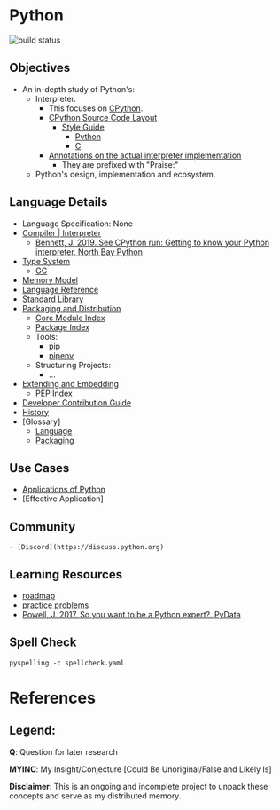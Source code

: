 # Python
![build status](https://github.com/praisetompane/python/actions/workflows/python.yaml/badge.svg) <br>

## Objectives
- An in-depth study of Python's:
    - Interpreter.
        - This focuses on [CPython](https://github.com/python/cpython).
        - [CPython Source Code Layout](https://devguide.python.org/internals/exploring/)
            - [Style Guide](https://peps.python.org/pep-0008/)
                - [Python](https://peps.python.org/pep-0007/)
                - [C](https://peps.python.org/pep-0007/)
        - [Annotations on the actual interpreter implementation](https://github.com/praisetompane/python_implementation_study_cpython)
            - They are prefixed with "Praise:" 
    - Python's design, implementation and ecosystem.

## Language Details
- Language Specification: None
- [Compiler | Interpreter](https://github.com/python/cpython)
    - [Bennett, J. 2019. See CPython run: Getting to know your Python interpreter. North Bay Python](https://www.youtube.com/watch?v=tzYhv61piNY)
- [Type System](https://typing.python.org/en/latest/spec/index.html)
    - [GC](https://docs.python.org/3/library/gc.html)
- [Memory Model](https://ocw.mit.edu/courses/6-006-introduction-to-algorithms-fall-2011/pages/readings/python-cost-model/)
- [Language Reference](https://docs.python.org/3/reference/index.html)
- [Standard Library](https://docs.python.org/3/library/index.html)
- [Packaging and Distribution]( https://www.pypa.io/en/latest/)
    - [Core Module Index](https://docs.python.org/3/py-modindex.html)
    - [Package Index](https://pypi.org)
    - Tools:
        - [pip](https://pip.pypa.io/en/stable/)
        - [pipenv](https://pipenv.pypa.io/en/latest/)
    - Structuring Projects:
        - ...
- [Extending and Embedding](https://docs.python.org/3/extending/index.html)
    - [PEP Index](https://www.python.org/dev/peps/)
- [Developer Contribution Guide](https://devguide.python.org/)
- [History](https://docs.python.org/3/license.html)
- [Glossary]
    - [Language](https://docs.python.org/3/glossary.html)
    - [Packaging](https://packaging.python.org/en/latest/glossary/)

## Use Cases
- [Applications of Python](https://www.python.org/about/apps/)
- [Effective Application]

## Community
    - [Discord](https://discuss.python.org)

## Learning Resources
- [roadmap](https://roadmap.sh/python)
- [practice problems](https://www.hackerrank.com/domains/python?filters%5Bstatus%5D%5B%5D=unsolved&badge_type=python)
- [Powell, J. 2017. So you want to be a Python expert?. PyData](https://www.youtube.com/watch?v=7lmCu8wz8ro)

## Spell Check
```shell
pyspelling -c spellcheck.yaml
```

# References

## Legend:
**Q**: Question for later research

**MYINC**: My Insight/Conjecture [Could Be Unoriginal/False and Likely Is]

**Disclaimer**: This is an ongoing and incomplete project to unpack these concepts and serve as my distributed memory.